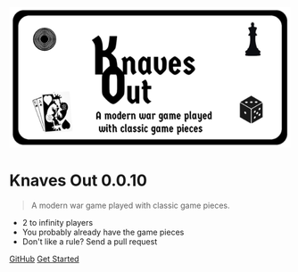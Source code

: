 <!-- _coverpage.md -->

![logo](_media/logo_small.png)

# Knaves Out 0.0.10

> A modern war game played with classic game pieces.

- 2 to infinity players
- You probably already have the game pieces
- Don't like a rule? Send a pull request

[GitHub](https://github.com/yurikoex/knaves-out/)
[Get Started](/introduction/)
